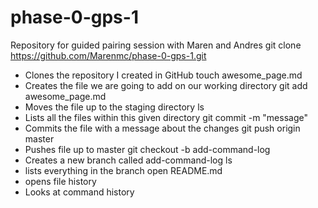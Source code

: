 # phase-0-gps-1
Repository for guided pairing session with Maren and Andres
  git clone https://github.com/Marenmc/phase-0-gps-1.git
  * Clones the repository I created in GitHub
  touch awesome_page.md
  * Creates the file we are going to add on our working directory
  git add awesome_page.md
  * Moves the file up to the staging directory
  ls
  * Lists all the files within this given directory
  git commit -m "message"
  * Commits the file with a message about the changes
  git push origin master
  * Pushes file up to master
  git checkout -b add-command-log
  * Creates a new branch called add-command-log
  ls
  * lists everything in the branch
  open README.md
  * opens file
  history
  * Looks at command history